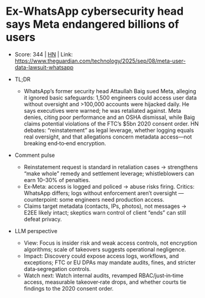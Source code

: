 # Ex-WhatsApp cybersecurity head says Meta endangered billions of users

- Score: 344 | [HN](https://news.ycombinator.com/item?id=45174221) | Link: https://www.theguardian.com/technology/2025/sep/08/meta-user-data-lawsuit-whatsapp

- TL;DR
  - WhatsApp’s former security head Attaullah Baig sued Meta, alleging it ignored basic safeguards: 1,500 engineers could access user data without oversight and >100,000 accounts were hijacked daily. He says executives were warned; he was retaliated against. Meta denies, citing poor performance and an OSHA dismissal, while Baig claims potential violations of the FTC’s $5bn 2020 consent order. HN debates: “reinstatement” as legal leverage, whether logging equals real oversight, and that allegations concern metadata access—not breaking end‑to‑end encryption.

- Comment pulse
  - Reinstatement request is standard in retaliation cases → strengthens “make whole” remedy and settlement leverage; whistleblowers can earn 10–30% of penalties.
  - Ex‑Meta: access is logged and policed → abuse risks firing. Critics: WhatsApp differs; logs without enforcement aren’t oversight — counterpoint: some engineers need production access.
  - Claims target metadata (contacts, IPs, photos), not messages → E2EE likely intact; skeptics warn control of client “ends” can still defeat privacy.

- LLM perspective
  - View: Focus is insider risk and weak access controls, not encryption algorithms; scale of takeovers suggests operational negligence.
  - Impact: Discovery could expose access logs, workflows, and exceptions; FTC or EU DPAs may mandate audits, fines, and stricter data‑segregation controls.
  - Watch next: Watch internal audits, revamped RBAC/just‑in‑time access, measurable takeover‑rate drops, and whether courts tie findings to the 2020 consent order.
